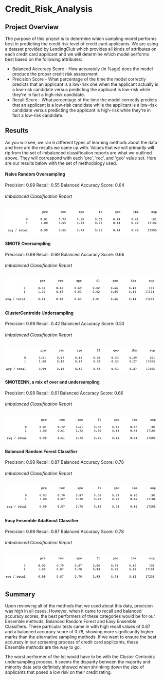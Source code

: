 # Credit_Risk_Analysis

## Project Overview

The purpose of this project is to determine which sampling model performs best in predicting the credit risk level of credit card applicants. We are using a dataset provided by LendingClub which provides all kinds of attributes on each credit card applicant and we will determine which model performs best based on the following attributes: 

- Balanced Accuracy Score - How accurately (in %age) does the model produce the proper credit risk assessment
- Precision Score - What percentage of the time the model correctly predicts that an applicant is a low-risk one when the applicant actually is a low-risk candidate versus predicting the applicant is low-risk while they're in fact a high-risk candidate.
- Recall Score - What percentage of the time the model correctly predicts that an applicant is a low-risk candidate while the applicant is a low-risk candidate versus predicting the applicant is high-risk while they're in fact a low-risk candidate.

## Results

As you will see, we ran 6 different types of learning methods about the data and here are the results we came up with. Values that we will primarily will rip from the set of imbalanced classification reports are what we outlined above. They will correspond with each 'pre', 'rec', and 'geo' value set. Here are our results below with the set of methodology used. 

#### Naive Random Oversampling

Precision: 0.99
Recall: 0.55
Balanced Accuracy Score: 0.64

###### Imbalanced Classification Report
![Naive_Oversampling.PNG](Module-17-Challenge-Resources/Resources/Naive_Oversampling.PNG)

#### SMOTE Oversampling

Precision: 0.99
Recall: 0.69
Balanced Accuracy Score: 0.66

###### Imbalanced Classification Report
![SMOTE_Oversampling.PNG](Module-17-Challenge-Resources/Resources/SMOTE_Oversampling.PNG)

#### ClusterCentroids Undersampling

Precision: 0.99
Recall: 0.42
Balanced Accuracy Score: 0.53

###### Imbalanced Classification Report
![Undersampling.PNG](Module-17-Challenge-Resources/Resources/Undersampling.PNG)

#### SMOTEENN, a mix of over and undersampling

Precision: 0.99
Recall: 0.61
Balanced Accuracy Score: 0.66

###### Imbalanced Classification Report
![SMOTEENN_Mixed_Sampling.PNG](Module-17-Challenge-Resources/Resources/SMOTEENN_Mixed_Sampling.PNG)

#### Balanced Random Forest Classifier

Precision: 0.99
Recall: 0.87
Balanced Accuracy Score: 0.78

###### Imbalanced Classification Report
![Balanced_Random_Forest.PNG](Module-17-Challenge-Resources/Resources/Balanced_Random_Forest.PNG)

#### Easy Ensemble AdaBoost Classifier

Precision: 0.99
Recall: 0.87
Balanced Accuracy Score: 0.78

###### Imbalanced Classification Report
![Easy_Ensemble.PNG](Module-17-Challenge-Resources/Resources/Easy_Ensemble.PNG)

## Summary

Upon reviewing all of the methods that we used about this data, precision was high in all cases. However, when it came to recall and balanced accuracy scores, the best performers of these categories would be for our Ensemble methods, Balanced Random Forest and Easy Ensemble Classifiers. These particular tests came in with high recall values of 0.87 and a balanced accuracy score of 0.78, showing more significantly higher marks than the alternative sampling methods. If we want to ensure the best accuracy in our screening process of credit card applicants, these Ensemble methods are the way to go.

The worst performer of the lot would have to be with the Cluster Centroids undersampling process. It seems the disparity between the majority and minority data sets definitely showed when shrinking down the size of applicants that posed a low risk on their credit rating. 
